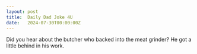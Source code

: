 ```yaml
---
layout: post
title:  Daily Dad Joke 4U
date:   2024-07-30T00:00:00Z
---
```

Did you hear about the butcher who backed into the meat grinder? He got a little behind in his work.
